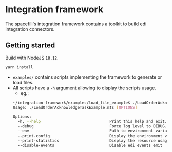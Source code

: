 

# Integration framework

The spacefill's integration framework contains a toolkit to build edi integration connectors.

## Getting started

Build with NodeJS `18.12`.

```sh
yarn install
```

- `examples/` contains scripts implementing the framework to generate or load files.
- All scripts have a `-h` argument allowing to display the scripts usage.
  - eg.:
  ```sh
  ~/integration-framework/examples/load_file_example$ ./LoadOrderAcknowledgeTaskExample.mts -h
  Usage: ./LoadOrderAcknowledgeTaskExample.mts [OPTIONS]

  Options:
    -h, --help                              Print this help and exit.
    --debug                                 Force log level to DEBUG.
    --env                                   Path to environment variables file. e.g: --env=.env
    --print-config                          Display the environment variables values and exit.
    --print-statistics                      Display the resource usage at the end of the process
    --disable-events                        Disable edi events emit

  ```
